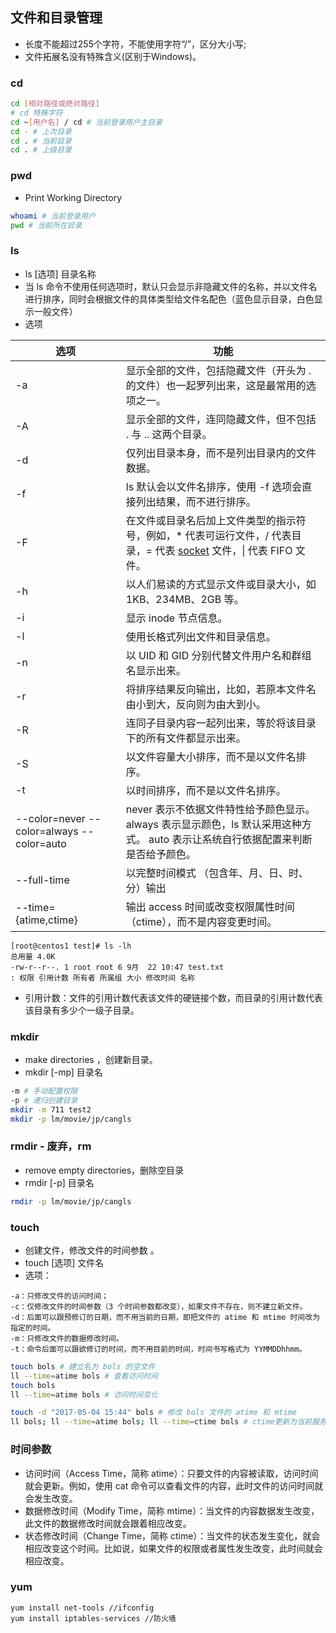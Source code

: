 ## 文件和目录管理

- 长度不能超过255个字符，不能使用字符“/”，区分大小写;
- 文件拓展名没有特殊含义(区别于Windows)。

### cd

```bash
cd [相对路径或绝对路径]
# cd 特殊字符
cd ~[用户名] / cd # 当前登录用户主目录
cd - # 上次目录
cd . # 当前目录
cd . # 上级目录
```

### pwd

- Print Working Directory

```bash
whoami # 当前登录用户
pwd # 当前所在目录
```

### ls

- ls [选项] 目录名称
- 当 ls 命令不使用任何选项时，默认只会显示非隐藏文件的名称，并以文件名进行排序，同时会根据文件的具体类型给文件名配色（蓝色显示目录，白色显示一般文件） 
- 选项

| 选项                                      | 功能                                                         |
| ----------------------------------------- | ------------------------------------------------------------ |
| -a                                        | 显示全部的文件，包括隐藏文件（开头为 . 的文件）也一起罗列出来，这是最常用的选项之一。 |
| -A                                        | 显示全部的文件，连同隐藏文件，但不包括 . 与 .. 这两个目录。  |
| -d                                        | 仅列出目录本身，而不是列出目录内的文件数据。                 |
| -f                                        | ls 默认会以文件名排序，使用 -f 选项会直接列出结果，而不进行排序。 |
| -F                                        | 在文件或目录名后加上文件类型的指示符号，例如，* 代表可运行文件，/ 代表目录，= 代表 [socket](http://c.biancheng.net/socket/) 文件，\| 代表 FIFO 文件。 |
| -h                                        | 以人们易读的方式显示文件或目录大小，如 1KB、234MB、2GB 等。  |
| -i                                        | 显示 inode 节点信息。                                        |
| -l                                        | 使用长格式列出文件和目录信息。                               |
| -n                                        | 以 UID 和 GID 分别代替文件用户名和群组名显示出来。           |
| -r                                        | 将排序结果反向输出，比如，若原本文件名由小到大，反向则为由大到小。 |
| -R                                        | 连同子目录内容一起列出来，等於将该目录下的所有文件都显示出来。 |
| -S                                        | 以文件容量大小排序，而不是以文件名排序。                     |
| -t                                        | 以时间排序，而不是以文件名排序。                             |
| --color=never --color=always --color=auto | never 表示不依据文件特性给予颜色显示。 always 表示显示颜色，ls 默认采用这种方式。 auto 表示让系统自行依据配置来判断是否给予颜色。 |
| --full-time                               | 以完整时间模式 （包含年、月、日、时、分）输出                |
| --time={atime,ctime}                      | 输出 access 时间或改变权限属性时间（ctime），而不是内容变更时间。 |

```
[root@centos1 test]# ls -lh
总用量 4.0K
-rw-r--r--. 1 root root 6 9月  22 10:47 test.txt
: 权限 引用计数 所有者 所属组 大小 修改时间 名称
```

- 引用计数：文件的引用计数代表该文件的硬链接个数，而目录的引用计数代表该目录有多少个一级子目录。

### mkdir

- make directories ，创建新目录。
- mkdir [-mp] 目录名

```bash
-m # 手动配置权限
-p # 递归创建目录
mkdir -m 711 test2
mkdir -p lm/movie/jp/cangls
```

### rmdir - 废弃，rm

- remove empty directories，删除空目录 
- rmdir [-p] 目录名

```bash
rmdir -p lm/movie/jp/cangls
```

### touch

- 创建文件，修改文件的时间参数 。
- touch [选项] 文件名
- 选项：

```
-a：只修改文件的访问时间；
-c：仅修改文件的时间参数（3 个时间参数都改变），如果文件不存在，则不建立新文件。
-d：后面可以跟预修订的日期，而不用当前的日期，即把文件的 atime 和 mtime 时间改为指定的时间。
-m：只修改文件的数据修改时间。
-t：命令后面可以跟欲修订的时间，而不用目前的时间，时间书写格式为 YYMMDDhhmm。
```

```bash
touch bols # 建立名为 bols 的空文件
ll --time=atime bols # 查看访问时间
touch bols
ll --time=atime bols # 访问时间变化

touch -d "2017-05-04 15:44" bols # 修改 bols 文件的 atime 和 mtime
ll bols; ll --time=atime bols; ll --time=ctime bols # ctime更新为当前服务器的时间
```

### 时间参数

- 访问时间（Access Time，简称 atime）：只要文件的内容被读取，访问时间就会更新。例如，使用 cat 命令可以查看文件的内容，此时文件的访问时间就会发生改变。
- 数据修改时间（Modify Time，简称 mtime）：当文件的内容数据发生改变，此文件的数据修改时间就会跟着相应改变。
- 状态修改时间（Change Time，简称 ctime）：当文件的状态发生变化，就会相应改变这个时间。比如说，如果文件的权限或者属性发生改变，此时间就会相应改变。

### yum

```
yum install net-tools //ifconfig
yum install iptables-services //防火墙
```

